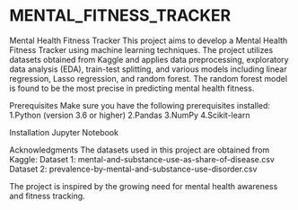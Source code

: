 # MENTAL_FITNESS_TRACKER
Mental Health Fitness Tracker This project aims to develop a Mental Health Fitness Tracker using machine learning techniques. The project utilizes datasets obtained from Kaggle and applies data preprocessing, exploratory data analysis (EDA), train-test splitting, and various models including linear regression, Lasso regression, and random forest. The random forest model is found to be the most precise in predicting mental health fitness.

Prerequisites
Make sure you have the following prerequisites installed:
1.Python (version 3.6 or higher)
2.Pandas
3.NumPy
4.Scikit-learn

Installation
Jupyter Notebook

Acknowledgments
The datasets used in this project are obtained from Kaggle:
Dataset 1: mental-and-substance-use-as-share-of-disease.csv Dataset 2: prevalence-by-mental-and-substance-use-disorder.csv

The project is inspired by the growing need for mental health awareness and fitness tracking.
